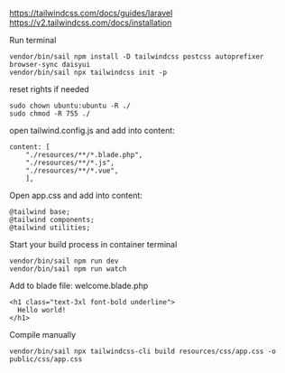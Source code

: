 https://tailwindcss.com/docs/guides/laravel
https://v2.tailwindcss.com/docs/installation

Run terminal

    vendor/bin/sail npm install -D tailwindcss postcss autoprefixer browser-sync daisyui
    vendor/bin/sail npx tailwindcss init -p


reset rights if needed

    sudo chown ubuntu:ubuntu -R ./
    sudo chmod -R 755 ./


open tailwind.config.js and add into content:

    content: [
        "./resources/**/*.blade.php",
        "./resources/**/*.js",
        "./resources/**/*.vue",
        ],


Open app.css and add into content:

    @tailwind base;
    @tailwind components;
    @tailwind utilities;

Start your build process in container terminal

    vendor/bin/sail npm run dev
    vendor/bin/sail npm run watch


Add to blade file: welcome.blade.php

    <h1 class="text-3xl font-bold underline">
      Hello world!
    </h1>

Compile manually

    vendor/bin/sail npx tailwindcss-cli build resources/css/app.css -o public/css/app.css
